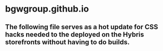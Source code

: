 # bgwgroup.github.io

## The following file serves as a hot update for CSS hacks needed to the deployed on the Hybris storefronts without having to do builds.
